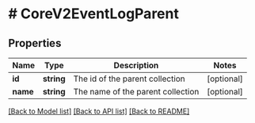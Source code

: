 # # CoreV2EventLogParent

## Properties

Name | Type | Description | Notes
------------ | ------------- | ------------- | -------------
**id** | **string** | The id of the parent collection | [optional] 
**name** | **string** | The name of the parent collection | [optional] 

[[Back to Model list]](../../README.md#documentation-for-models) [[Back to API list]](../../README.md#documentation-for-api-endpoints) [[Back to README]](../../README.md)


